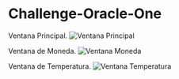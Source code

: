 # Challenge-Oracle-One
Ventana Principal.
![Ventana Principal](https://github.com/MrlnTrrzs13/ChallengeJava-Oracle-ONE/blob/main/Images/VentanaPrincipal.png)


Ventana de Moneda.
![Ventana Moneda](https://github.com/MrlnTrrzs13/ChallengeJava-Oracle-ONE/blob/main/Images/VentanaMonedas.png)


Ventana de Temperatura.
![Ventana Temperatura](https://github.com/MrlnTrrzs13/ChallengeJava-Oracle-ONE/blob/main/Images/VentanaTemperatura.png)
